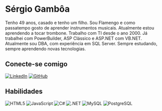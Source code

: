 # Sérgio Gambôa

Tenho 49 anos, casado e tenho um filho. Sou Flamengo e como passatempo gosto de aprender instrumentos musicais. Atualmente estou aprendendo a tocar trombone.
Trabalho com TI desde o ano 2000. Já trabalhei com PowerBuilder, ASP Clássico e ASP.NET com VB.NET. Atualmente sou DBA, com experiência em SQL Server. Sempre estudando, sempre aprendendo novas tecnologias.

## Conecte-se comigo
[![LinkedIn](https://img.shields.io/badge/LinkedIn-0077B5?style=for-the-badge&logo=linkedin&logoColor=white)](https://www.linkedin.com/in/s%C3%A9rgio-gamb%C3%B4a-818695172/)
[![GitHub](https://img.shields.io/badge/GitHub-100000?style=for-the-badge&logo=github&logoColor=white)](https://github.com/sagamboa)

## Habilidades 
![HTML5](https://img.shields.io/badge/HTML5-E34F26?style=for-the-badge&logo=html5&logoColor=white)
![JavaScript](https://img.shields.io/badge/JavaScript-F7DF1E?style=for-the-badge&logo=javascript&logoColor=black)
![C#](https://img.shields.io/badge/C%23-239120?style=for-the-badge&logo=c-sharp&logoColor=white)
![.NET](https://img.shields.io/badge/.NET-5C2D91?style=for-the-badge&logo=.net&logoColor=white)
![MySQL](https://img.shields.io/badge/MySQL-00000F?style=for-the-badge&logo=mysql&logoColor=white)
![PostgreSQL](https://img.shields.io/badge/PostgreSQL-000?style=for-the-badge&logo=postgresql)
